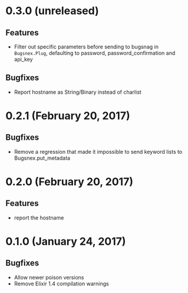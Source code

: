 # 0.3.0 (unreleased)

## Features

* Filter out specific parameters before sending to bugsnag in `Bugsnex.Plug`, defaulting to password, password_confirmation and api_key

## Bugfixes

* Report hostname as String/Binary instead of charlist

# 0.2.1 (February 20, 2017)

## Bugfixes

* Remove a regression that made it impossible to send keyword lists to Bugsnex.put_metadata

# 0.2.0 (February 20, 2017)

## Features

* report the hostname

# 0.1.0 (January 24, 2017)

## Bugfixes

* Allow newer poison versions
* Remove Elixir 1.4 compilation warnings
